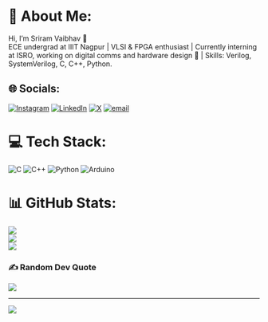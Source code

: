 # 💫 About Me:
Hi, I’m Sriram Vaibhav 👋  <br>ECE undergrad at IIIT Nagpur | VLSI & FPGA enthusiast | Currently interning at ISRO, working on digital comms and hardware design 🚀 | Skills: Verilog, SystemVerilog, C, C++, Python.


## 🌐 Socials:
[![Instagram](https://img.shields.io/badge/Instagram-%23E4405F.svg?logo=Instagram&logoColor=white)](https://instagram.com/vaibhav.hehe) [![LinkedIn](https://img.shields.io/badge/LinkedIn-%230077B5.svg?logo=linkedin&logoColor=white)](https://linkedin.com/in/sriramvaibhav) [![X](https://img.shields.io/badge/X-black.svg?logo=X&logoColor=white)](https://x.com/BVaibhav6) [![email](https://img.shields.io/badge/Email-D14836?logo=gmail&logoColor=white)](mailto:bvsrvaibhav@gmail.com) 

# 💻 Tech Stack:
![C](https://img.shields.io/badge/c-%2300599C.svg?style=for-the-badge&logo=c&logoColor=white) ![C++](https://img.shields.io/badge/c++-%2300599C.svg?style=for-the-badge&logo=c%2B%2B&logoColor=white) ![Python](https://img.shields.io/badge/python-3670A0?style=for-the-badge&logo=python&logoColor=ffdd54) ![Arduino](https://img.shields.io/badge/-Arduino-00979D?style=for-the-badge&logo=Arduino&logoColor=white)
# 📊 GitHub Stats:
![](https://github-readme-stats.vercel.app/api?username=bvsrvaibhav&theme=shadow_green&hide_border=false&include_all_commits=true&count_private=true)<br/>
![](https://nirzak-streak-stats.vercel.app/?user=bvsrvaibhav&theme=shadow_green&hide_border=false)<br/>
![](https://github-readme-stats.vercel.app/api/top-langs/?username=bvsrvaibhav&theme=shadow_green&hide_border=false&include_all_commits=true&count_private=true&layout=compact)

### ✍️ Random Dev Quote
![](https://quotes-github-readme.vercel.app/api?type=horizontal&theme=radical)

---
[![](https://visitcount.itsvg.in/api?id=bvsrvaibhav&icon=0&color=0)](https://visitcount.itsvg.in)

<!-- Proudly created with GPRM ( https://gprm.itsvg.in ) -->
